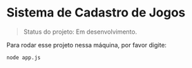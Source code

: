 <h1>Sistema de Cadastro de Jogos</h1>

> Status do projeto: Em desenvolvimento.

Para rodar esse projeto nessa máquina, por favor digite:

```
node app.js
```
